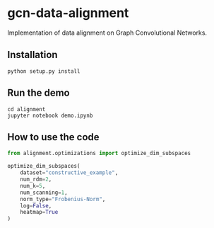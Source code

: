 # gcn-data-alignment

Implementation of data alignment on Graph Convolutional Networks.

Installation
------------

```python setup.py install```

Run the demo
------------
```
cd alignment
jupyter notebook demo.ipynb
```

How to use the code
------------
```python
from alignment.optimizations import optimize_dim_subspaces

optimize_dim_subspaces(
    dataset="constructive_example",
    num_rdm=2,
    num_k=5,
    num_scanning=1,
    norm_type="Frobenius-Norm",
    log=False,
    heatmap=True
)
```
